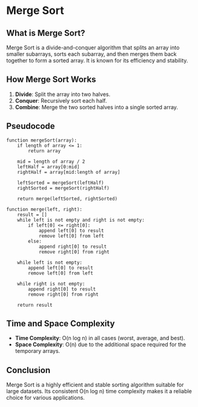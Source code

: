 # Merge Sort

## What is Merge Sort?

Merge Sort is a divide-and-conquer algorithm that splits an array into smaller subarrays, sorts each subarray, and then merges them back together to form a sorted array. It is known for its efficiency and stability.

## How Merge Sort Works

1. **Divide**: Split the array into two halves.
2. **Conquer**: Recursively sort each half.
3. **Combine**: Merge the two sorted halves into a single sorted array.

## Pseudocode

```
function mergeSort(array):
    if length of array <= 1:
        return array

    mid = length of array / 2
    leftHalf = array[0:mid]
    rightHalf = array[mid:length of array]

    leftSorted = mergeSort(leftHalf)
    rightSorted = mergeSort(rightHalf)

    return merge(leftSorted, rightSorted)

function merge(left, right):
    result = []
    while left is not empty and right is not empty:
        if left[0] <= right[0]:
            append left[0] to result
            remove left[0] from left
        else:
            append right[0] to result
            remove right[0] from right

    while left is not empty:
        append left[0] to result
        remove left[0] from left

    while right is not empty:
        append right[0] to result
        remove right[0] from right

    return result
```

## Time and Space Complexity

- **Time Complexity**: O(n log n) in all cases (worst, average, and best).
- **Space Complexity**: O(n) due to the additional space required for the temporary arrays.

## Conclusion

Merge Sort is a highly efficient and stable sorting algorithm suitable for large datasets. Its consistent O(n log n) time complexity makes it a reliable choice for various applications.